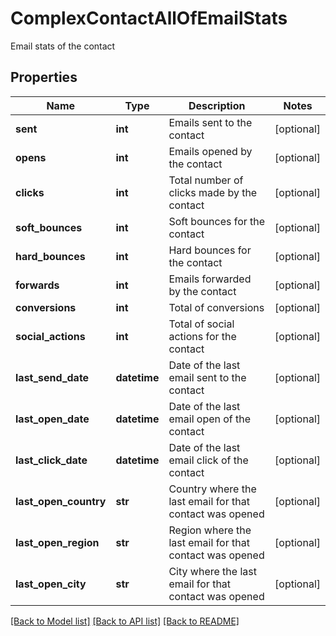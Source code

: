 # ComplexContactAllOfEmailStats

Email stats of the contact
## Properties
Name | Type | Description | Notes
------------ | ------------- | ------------- | -------------
**sent** | **int** | Emails sent to the contact | [optional] 
**opens** | **int** | Emails opened by the contact | [optional] 
**clicks** | **int** | Total number of clicks made by the contact | [optional] 
**soft_bounces** | **int** | Soft bounces for the contact | [optional] 
**hard_bounces** | **int** | Hard bounces for the contact | [optional] 
**forwards** | **int** | Emails forwarded by the contact | [optional] 
**conversions** | **int** | Total of conversions | [optional] 
**social_actions** | **int** | Total of social actions for the contact | [optional] 
**last_send_date** | **datetime** | Date of the last email sent to the contact | [optional] 
**last_open_date** | **datetime** | Date of the last email open of the contact | [optional] 
**last_click_date** | **datetime** | Date of the last email click of the contact | [optional] 
**last_open_country** | **str** | Country where the last email for that contact was opened | [optional] 
**last_open_region** | **str** | Region where the last email for that contact was opened | [optional] 
**last_open_city** | **str** | City where the last email for that contact was opened | [optional] 

[[Back to Model list]](../README.md#documentation-for-models) [[Back to API list]](../README.md#documentation-for-api-endpoints) [[Back to README]](../README.md)


